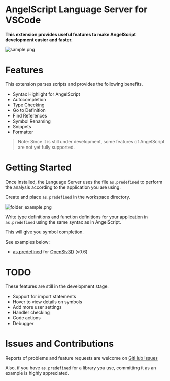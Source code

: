 # AngelScript Language Server for VSCode

**This extension provides useful features to make AngelScript development easier and faster.**

![sample.png](https://raw.githubusercontent.com/sashi0034/angel-lsp/main/sample.png)

# Features

This extension parses scripts and provides the following benefits.

- Syntax Highlight for AngelScript
- Autocompletion
- Type Checking
- Go to Definition
- Find References
- Symbol Renaming
- Snippets
- Formatter

> Note: Since it is still under development, some features of AngelScript are not yet fully supported.

# Getting Started

Once installed, the Language Server uses the file `as.predefined` to perform the analysis according to the application you are using.

Create and place `as.predefined` in the workspace directory.

![folder_example.png](https://raw.githubusercontent.com/sashi0034/angel-lsp/main/folder_example.png)

Write type definitions and function definitions for your application in `as.predefined` using the same syntax as in AngelScript.

This will give you symbol completion.

See examples below:
- [as.predefined](./examples/OpenSiv3D/as.predefined) for [OpenSiv3D](https://github.com/Siv3D/OpenSiv3D) (v0.6)


# TODO

These features are still in the development stage.

- Support for import statements
- Hover to view details on symbols
- Add more user settings
- Handler checking
- Code actions
- Debugger

# Issues and Contributions

Reports of problems and feature requests are welcome on [GitHub Issues](https://github.com/sashi0034/angel-lsp/issues)

Also, if you have `as.predefined` for a library you use, committing it as an example is highly appreciated.
